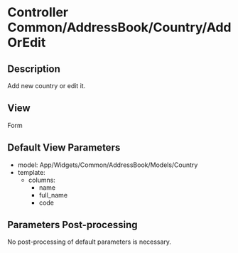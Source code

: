 # Controller Common/AddressBook/Country/AddOrEdit

## Description

Add new country or edit it.

## View

Form

## Default View Parameters

* model: App/Widgets/Common/AddressBook/Models/Country
* template:
  * columns:
    * name
    * full_name
    * code

## Parameters Post-processing
  No post-processing of default parameters is necessary.